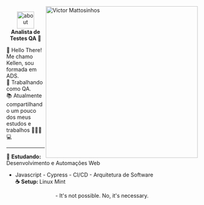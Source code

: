 <img src="https://user-images.githubusercontent.com/19178806/214409488-f5766f93-4ac8-4bda-afa0-6808ee58b6e8.png" min-width="400px" max-width="400px" width="400px" align="right" alt="Victor Mattosinhos">


<p align="center">
<img width="45" alt="about" src="https://user-images.githubusercontent.com/19178806/211726037-f8d0d80a-81b0-4dcf-aa98-a91b99ca06fa.gif"><br><strong>Analista de Testes QA 🐞</strong></p>




👋 Hello There! Me chamo Kellen, sou formada em ADS.</br>
🔭 Trabalhando como QA.</br>
📚 Atualmente compartilhando um pouco dos meus estudos e trabalhos 👩🏼‍💜💻

---

🌱 <strong>Estudando:</strong> Desenvolvimento e Automações Web
- Javascript - Cypress - CI/CD - Arquitetura de Software </br>
<strong>☕ Setup: </strong> Linux Mint

<p align="center">- It's not possible. No, it's necessary.</p>
